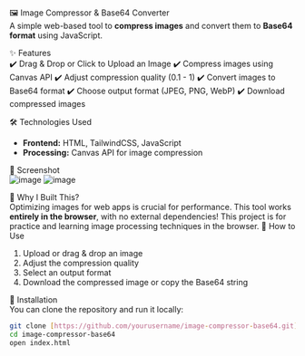🖼️ Image Compressor & Base64 Converter  
A simple web-based tool to **compress images** and convert them to **Base64 format** using JavaScript.  

✨ Features  
✔️ Drag & Drop or Click to Upload an Image
✔️ Compress images using Canvas API
✔️ Adjust compression quality (0.1 - 1)
✔️ Convert images to Base64 format
✔️ Choose output format (JPEG, PNG, WebP)
✔️ Download compressed images  

🛠️ Technologies Used  
- **Frontend:** HTML, TailwindCSS, JavaScript  
- **Processing:** Canvas API for image compression  

📸 Screenshot  
![image](https://github.com/user-attachments/assets/85ed9c9f-8213-4b44-91a9-5cfd839288fa)
![image](https://github.com/user-attachments/assets/c4ef02bc-49d1-499d-91b2-324c91de6df3)



🎯 Why I Built This?  
Optimizing images for web apps is crucial for performance. This tool works **entirely in the browser**, with no external dependencies! 
This project is for practice and learning image processing techniques in the browser.
📂 How to Use
1. Upload or drag & drop an image
2. Adjust the compression quality
3. Select an output format
4. Download the compressed image or copy the Base64 string

📜 Installation  
You can clone the repository and run it locally:  
```sh
git clone [https://github.com/yourusername/image-compressor-base64.git](https://github.com/uolstd/ImageCompressor.git)
cd image-compressor-base64
open index.html

